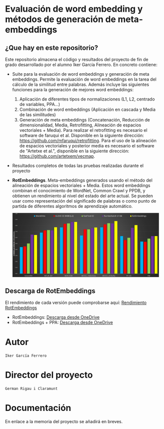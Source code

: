 
# Evaluación de word embedding y métodos de generación de meta-embeddings

## ¿Que hay en este repositorio?
Este repositorio almacena el código y resultados del proyecto de fin de grado desarrollado por el alumno Iker García Ferrero. En concreto contiene:

  - Suite para la evaluación de word embeddings y generación de meta embeddings.
		 Permite la evaluación de word embeddings en la tarea del cálculo de la similitud entre palabras. Además incluye las siguientes funciones para la generación de mejores word embeddings: 
	 
	 1. Aplicación de diferentes tipos de normalizaciones (L1, L2, centrado de variables, PPA...)
	 2. Combinación de word embeddings (Aplicación en cascada y Media de las similitudes)
	 3. Generación de meta embeddings (Concatenación, Reducción de dimensionalidad, Media, Retrofitting, Alineación  de espacios vectoriales + Media). Para realizar el retrofitting es necesario el software de faruqui et al. Disponible en la siguiente dirección: https://github.com/mfaruqui/retrofitting. Para el uso de la alineación de espacios vectoriales y posterior media es necesario el software de "Artetxe et al.", disponible en la siguiente dirección: https://github.com/artetxem/vecmap.

- Resultados completos de todas las pruebas realizadas durante el proyecto
- **RotEmbeddings**. Meta-embeddings generados usando el método del alineación de espacios vectoriales + Media. Estos word embeddings combinan el conocimiento de WordNet, Common Crawl y PPDB, y obtienen un rendimiento al nivel del estado del arte actual. Se pueden usar como representación del significado de palabras o como punto de partida de diferentes algoritmos de aprendizaje automático. 

    ![Comparativa entre RotEmbeddings y otros word embeddings](https://raw.githubusercontent.com/ikergarcia1996/RotEmbeddings/master/Resultados%20completos/---%20Resultados%20en%20otros%20formatos%20%28ods,%20xlsx...%29%20---/Comparativa.jpg)
    
    
## Descarga de RotEmbeddings
El rendimiento de cada versión puede comprobarse aquí: [Rendimiento RotEmbeddings](https://github.com/ikergarcia1996/RotEmbeddings/tree/master/Resultados%20completos/RotEmbeddings)

- RotEmbeddings: [Descarga desde OneDrive](https://1drv.ms/u/s!AqTsNQJK2z6LhaUXOdKw8skGijQNPA)
- RotEmbeddings + PPA: [Descarga desde OneDrive](https://1drv.ms/u/s!AqTsNQJK2z6LhaUWOBFzP7m9bb6ihg)

# Autor

```
Iker García Ferrero
```

# Director del proyecto
```
German Rigau i Claramunt
```

# Documentación

En enlace a la memoria del proyecto se añadirá en breves. 
